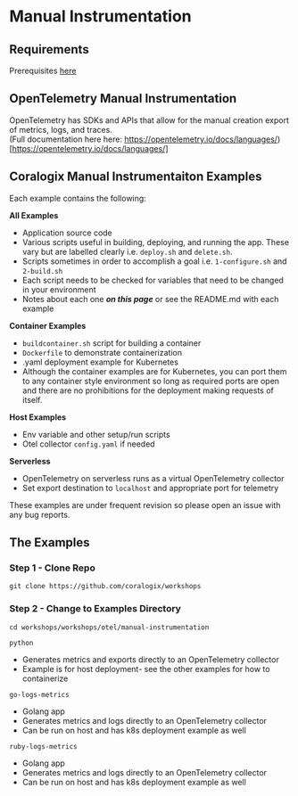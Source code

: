 # Manual Instrumentation

## Requirements  
Prerequisites [here](https://coralogix.github.io/workshops/prereqs/)  

## OpenTelemetry Manual Instrumentation 

OpenTelemetry has SDKs and APIs that allow for the manual creation export of metrics, logs, and traces.  
(Full documentation here here: https://opentelemetry.io/docs/languages/)[https://opentelemetry.io/docs/languages/]  

## Coralogix Manual Instrumentaiton Examples    
 
Each example contains the following:  

**All Examples**  
- Application source code  
- Various scripts useful in building, deploying, and running the app. These vary but are labelled clearly i.e. `deploy.sh` and `delete.sh`.  
- Scripts sometimes in order to accomplish a goal i.e. `1-configure.sh` and `2-build.sh`  
- Each script needs to be checked for variables that need to be changed in your environment  
- Notes about each one ***on this page*** or see the README.md with each example   
  
**Container Examples**  
- `buildcontainer.sh` script for building a container  
- `Dockerfile` to demonstrate containerization  
- .yaml deployment example for Kubernetes  
- Although the container examples are for Kubernetes, you can port them to any container style environment so long as required ports are open and there are no prohibitions for the deployment making requests of itself.  
  
**Host Examples**  
- Env variable and other setup/run scripts  
- Otel collector `config.yaml` if needed  

**Serverless**  
- OpenTelemetry on serverless runs as a virtual OpenTelemetry collector 
- Set export destination to `localhost` and appropriate port for telemetry  
  
These examples are under frequent revision so please open an issue with any bug reports.  

## The Examples 

### Step 1 - Clone Repo
```
git clone https://github.com/coralogix/workshops
```

### Step 2 - Change to Examples Directory
```
cd workshops/workshops/otel/manual-instrumentation
```

`python`  
- Generates metrics and exports directly to an OpenTelemetry collector    
- Example is for host deployment- see the other examples for how to containerize   

`go-logs-metrics`  
- Golang app  
- Generates metrics and logs directly to an OpenTelemetry collector
- Can be run on host and has k8s deployment example as well

`ruby-logs-metrics`  
- Golang app  
- Generates metrics and logs directly to an OpenTelemetry collector
- Can be run on host and has k8s deployment example as well